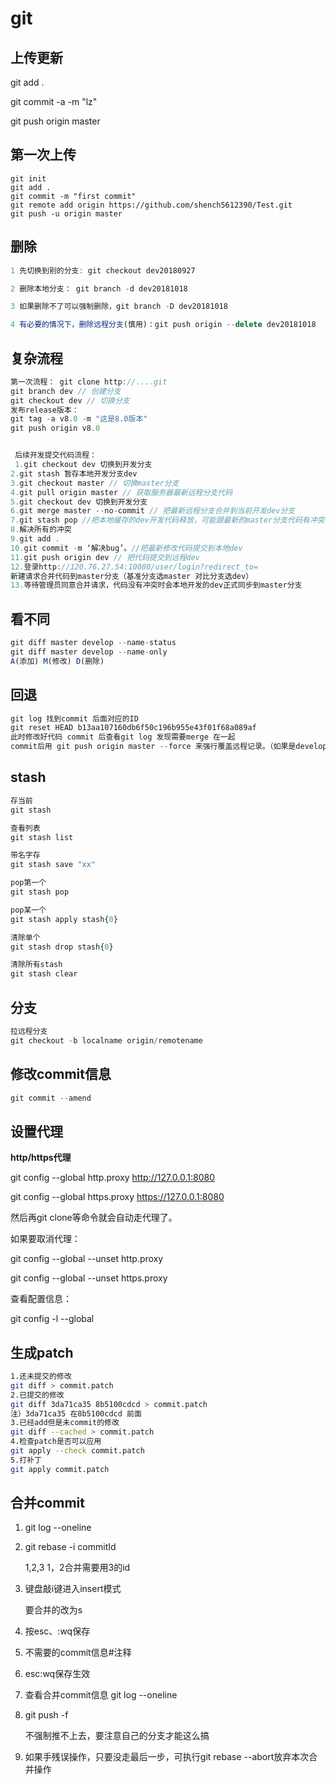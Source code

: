 # git

## 上传更新

git add .

git commit -a -m "lz"

git push origin master



## 第一次上传

```JS
git init
git add .
git commit -m "first commit"
git remote add origin https://github.com/shench5612390/Test.git
git push -u origin master
```



## 删除

```js
1 先切换到别的分支: git checkout dev20180927

2 删除本地分支： git branch -d dev20181018

3 如果删除不了可以强制删除，git branch -D dev20181018

4 有必要的情况下，删除远程分支(慎用)：git push origin --delete dev20181018
```







## 复杂流程

```js
第一次流程： git clone http://....git 
git branch dev // 创建分支 
git checkout dev // 切换分支
发布release版本： 
git tag -a v8.0 -m "这是8.0版本"
git push origin v8.0


 后续开发提交代码流程：
 1.git checkout dev 切换到开发分支 
2.git stash 暂存本地开发分支dev 
3.git checkout master // 切换master分支
4.git pull origin master // 获取服务器最新远程分支代码 
5.git checkout dev 切换到开发分支 
6.git merge master --no-commit // 把最新远程分支合并到当前开发dev分支 
7.git stash pop //把本地缓存的dev开发代码释放，可能跟最新的master分支代码有冲突 
8.解决所有的冲突 
9.git add . 
10.git commit -m ‘解决bug’。//把最新修改代码提交到本地dev 
11.git push origin dev // 把代码提交到远程dev 
12.登录http://120.76.27.54:10080/user/login?redirect_to= 
新建请求合并代码到master分支（基准分支选master 对比分支选dev） 
13.等待管理员同意合并请求，代码没有冲突时会本地开发的dev正式同步到master分支
```



## 看不同
```js
git diff master develop --name-status
git diff master develop --name-only
A(添加) M(修改) D(删除)
```



## 回退

```js
git log 找到commit 后面对应的ID
git reset HEAD b13aa107160db6f50c196b955e43f01f68a089af
此时修改好代码 commit 后查看git log 发现需要merge 在一起
commit后用 git push origin master --force 来强行覆盖远程记录。（如果是develop分支将master 修改为develop即可）
```



## stash

```js
存当前
git stash

查看列表
git stash list

带名字存
git stash save "xx"

pop第一个
git stash pop

pop某一个
git stash apply stash{0}

清除单个
git stash drop stash{0}

清除所有stash
git stash clear
```



## 分支

```js
拉远程分支
git checkout -b localname origin/remotename
```





## 修改commit信息

```js
git commit --amend
```



## 设置代理

**http/https代理**

git config --global http.proxy http://127.0.0.1:8080

git config --global https.proxy https://127.0.0.1:8080



然后再git clone等命令就会自动走代理了。



如果要取消代理：



git config --global --unset http.proxy

git config --global --unset https.proxy



查看配置信息：

git config -l --global



## 生成patch

```bash
1.还未提交的修改
git diff > commit.patch
2.已提交的修改
git diff 3da71ca35 8b5100cdcd > commit.patch
注）3da71ca35 在8b5100cdcd 前面
3.已经add但是未commit的修改
git diff --cached > commit.patch
4.检查patch是否可以应用
git apply --check commit.patch
5.打补丁
git apply commit.patch
```



## 合并commit

1. git log --oneline

2. git rebase -i commitId

   1,2,3  1，2合并需要用3的id

3. 键盘敲i键进入insert模式

   要合并的改为s

4. 按esc、:wq保存 

5. 不需要的commit信息#注释

6. esc:wq保存生效

7. 查看合并commit信息 git log --oneline

8. git push -f 

   不强制推不上去，要注意自己的分支才能这么搞

9. 如果手残误操作，只要没走最后一步，可执行git rebase --abort放弃本次合并操作

